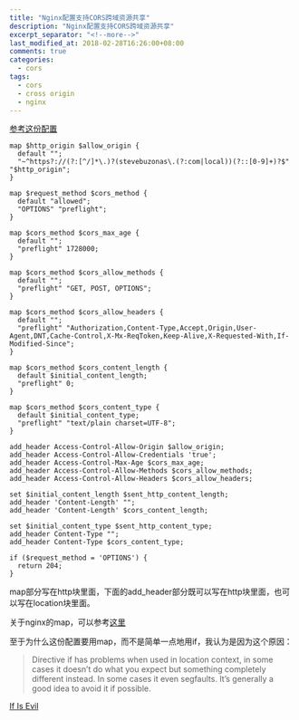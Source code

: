 ```yaml
---
title: "Nginx配置支持CORS跨域资源共享"
description: "Nginx配置支持CORS跨域资源共享"
excerpt_separator: "<!--more-->"
last_modified_at: 2018-02-28T16:26:00+08:00
comments: true
categories:
  - cors
tags:
  - cors
  - cross origin
  - nginx
---
```


[参考这份配置](https://gist.github.com/JamaisMagic/357eb0b0be4d1b33ac4ab47388388483)

```nginx
map $http_origin $allow_origin {
  default "";
  "~^https?://(?:[^/]*\.)?(stevebuzonas\.(?:com|local))(?::[0-9]+)?$" "$http_origin";
}

map $request_method $cors_method {
  default "allowed";
  "OPTIONS" "preflight";
}

map $cors_method $cors_max_age {
  default "";
  "preflight" 1728000;
}

map $cors_method $cors_allow_methods {
  default "";
  "preflight" "GET, POST, OPTIONS";
}

map $cors_method $cors_allow_headers {
  default "";
  "preflight" "Authorization,Content-Type,Accept,Origin,User-Agent,DNT,Cache-Control,X-Mx-ReqToken,Keep-Alive,X-Requested-With,If-Modified-Since";
}

map $cors_method $cors_content_length {
  default $initial_content_length;
  "preflight" 0;
}

map $cors_method $cors_content_type {
  default $initial_content_type;
  "preflight" "text/plain charset=UTF-8";
}

add_header Access-Control-Allow-Origin $allow_origin;
add_header Access-Control-Allow-Credentials 'true';
add_header Access-Control-Max-Age $cors_max_age;
add_header Access-Control-Allow-Methods $cors_allow_methods;
add_header Access-Control-Allow-Headers $cors_allow_headers;

set $initial_content_length $sent_http_content_length;
add_header 'Content-Length' "";
add_header 'Content-Length' $cors_content_length;

set $initial_content_type $sent_http_content_type;
add_header Content-Type "";
add_header Content-Type $cors_content_type;

if ($request_method = 'OPTIONS') {
  return 204;
}
```

map部分写在http块里面，下面的add_header部分既可以写在http块里面，也可以写在location块里面。

关于nginx的map，可以参考[这里](http://nginx.org/en/docs/http/ngx_http_map_module.html)

至于为什么这份配置要用map，而不是简单一点地用if，我认为是因为这个原因：

> Directive if has problems when used in location context, in some cases it doesn’t do what you expect but something completely different instead. In some cases it even segfaults. It’s generally a good idea to avoid it if possible.

<site><a target="_blank" href="https://www.nginx.com/resources/wiki/start/topics/depth/ifisevil/">If Is Evil</a></site>
